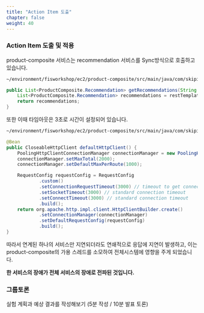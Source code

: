 ```yaml
---
title: "Action Item 도출"
chapter: false
weight: 40
---
```


### Action Item 도출 및 적용

product-composite 서비스는 recommendation 서비스를 Sync방식으로 호출하고 있습니다.

```bash
~/environment/fisworkshop/ec2/product-composite/src/main/java/com/skipio/demo/chaos/fis/composite/product/RecommendationService.java 
```

```java
public List<ProductComposite.Recommendation> getRecommendations(String productId){
    List<ProductComposite.Recommendation> recommendations = restTemplate.exchange("http://recommendation/products/"+productId+"/recommendations", HttpMethod.GET, null, new ParameterizedTypeReference<List<ProductComposite.Recommendation>>() {}).getBody();
    return recommendations;
}
```

또한 이때 타임아웃은 3초로 시간이 설정되어 있습니다.

```bash
~/environment/fisworkshop/ec2/product-composite/src/main/java/com/skipio/demo/chaos/fis/composite/product/AppConfig.java
```

```java
@Bean
public CloseableHttpClient defaultHttpClient() {
    PoolingHttpClientConnectionManager connectionManager = new PoolingHttpClientConnectionManager();
    connectionManager.setMaxTotal(2000);
    connectionManager.setDefaultMaxPerRoute(1000);

    RequestConfig requestConfig = RequestConfig
            .custom()
            .setConnectionRequestTimeout(3000) // timeout to get connection from pool
            .setSocketTimeout(3000) // standard connection timeout
            .setConnectTimeout(3000) // standard connection timeout
            .build();
    return org.apache.http.impl.client.HttpClientBuilder.create()
            .setConnectionManager(connectionManager)
            .setDefaultRequestConfig(requestConfig)
            .build();
}
```



따라서 연계된 하나의 서비스만 지연되더라도 연쇄적으로 응답에 지연이 발생하고, 이는 product-composite의 가용 스레드를 소모하여 전체시스템에 영향을 주게 되었습니다. 

**한 서비스의 장애가 전체 서비스의 장애로 전파된 것입니다.**

### 그룹토론

실험 계획과 예상 결과를 작성해보기 (5분 작성 / 10분 발표 토론)